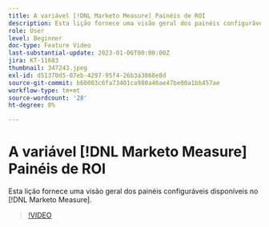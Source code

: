 ```yaml
---
title: A variável [!DNL Marketo Measure] Painéis de ROI
description: Esta lição fornece uma visão geral dos painéis configuráveis disponíveis no [!DNL Marketo Measure].
role: User
level: Beginner
doc-type: Feature Video
last-substantial-update: 2023-01-06T00:00:00Z
jira: KT-11683
thumbnail: 347243.jpeg
exl-id: d51370d5-07eb-4297-95f4-26b3a3868e8d
source-git-commit: b60003c6fa73401ca980a46ae47be00a1bb457ae
workflow-type: tm+mt
source-wordcount: '28'
ht-degree: 0%

---
```


# A variável [!DNL Marketo Measure] Painéis de ROI

Esta lição fornece uma visão geral dos painéis configuráveis disponíveis no [!DNL Marketo Measure].

>[!VIDEO](https://video.tv.adobe.com/v/347243/?quality=12&learn=on)
